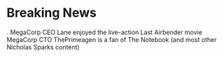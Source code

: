 # Breaking News
.
MegaCorp CEO Lane enjoyed the live-action Last Airbender movie
MegaCorp CTO ThePrimeagen is a fan of The Notebook (and most other Nicholas Sparks content)
